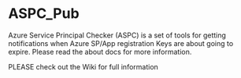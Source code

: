 # ASPC_Pub
Azure Service Principal Checker (ASPC) is a set of tools for getting notifications when Azure SP/App registration Keys are about going to expire. Please read the about docs for more information.

PLEASE check out the Wiki for full information
